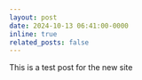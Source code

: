 ```yaml
---
layout: post
date: 2024-10-13 06:41:00-0000
inline: true
related_posts: false
---
```


This is a test post for the new site

